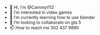 - 👋 Hi, I’m @Cammyt112
- 👀 I’m interested in video games
- 🌱 I’m currently learning how to use blender
- 💞️ I’m looking to collaborate on gta 5
- 📫 How to reach me 302 437 9890

<!---
Cammyt112/Cammyt112 is a ✨ special ✨ repository because its `README.md` (this file) appears on your GitHub profile.
You can click the Preview link to take a look at your changes.
--->
